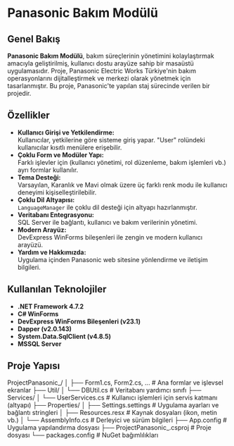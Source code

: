# Panasonic Bakım Modülü

## Genel Bakış

**Panasonic Bakım Modülü**, bakım süreçlerinin yönetimini kolaylaştırmak amacıyla geliştirilmiş, kullanıcı dostu arayüze sahip bir masaüstü uygulamasıdır. Proje, Panasonic Electric Works Türkiye'nin bakım operasyonlarını dijitalleştirmek ve merkezi olarak yönetmek için tasarlanmıştır. Bu proje, Panasonic'te yapılan staj sürecinde verilen bir projedir.

## Özellikler

- **Kullanıcı Girişi ve Yetkilendirme:**  
  Kullanıcılar, yetkilerine göre sisteme giriş yapar. "User" rolündeki kullanıcılar kısıtlı menülere erişebilir.
- **Çoklu Form ve Modüler Yapı:**  
  Farklı işlevler için (kullanıcı yönetimi, rol düzenleme, bakım işlemleri vb.) ayrı formlar kullanılır.
- **Tema Desteği:**  
  Varsayılan, Karanlık ve Mavi olmak üzere üç farklı renk modu ile kullanıcı deneyimi kişiselleştirilebilir.
- **Çoklu Dil Altyapısı:**  
  `LanguageManager` ile çoklu dil desteği için altyapı hazırlanmıştır.
- **Veritabanı Entegrasyonu:**  
  SQL Server ile bağlantı, kullanıcı ve bakım verilerinin yönetimi.
- **Modern Arayüz:**  
  DevExpress WinForms bileşenleri ile zengin ve modern kullanıcı arayüzü.
- **Yardım ve Hakkımızda:**  
  Uygulama içinden Panasonic web sitesine yönlendirme ve iletişim bilgileri.

## Kullanılan Teknolojiler

- **.NET Framework 4.7.2**
- **C# WinForms**
- **DevExpress WinForms Bileşenleri (v23.1)**
- **Dapper (v2.0.143)**
- **System.Data.SqlClient (v4.8.5)**
- **MSSQL Server**

## Proje Yapısı
ProjectPanasonic_/
│
├── Form1.cs, Form2.cs, ... # Ana formlar ve işlevsel ekranlar
├── Util/
│ └── DBUtil.cs # Veritabanı yardımcı sınıfı
├── Services/
│ └── UserServices.cs # Kullanıcı işlemleri için servis katmanı (altyapı)
├── Properties/
│ ├── Settings.settings # Uygulama ayarları ve bağlantı stringleri
│ ├── Resources.resx # Kaynak dosyaları (ikon, metin vb.)
│ └── AssemblyInfo.cs # Derleyici ve sürüm bilgileri
├── App.config # Uygulama yapılandırma dosyası
├── ProjectPanasonic_.csproj # Proje dosyası
└── packages.config # NuGet bağımlılıkları
